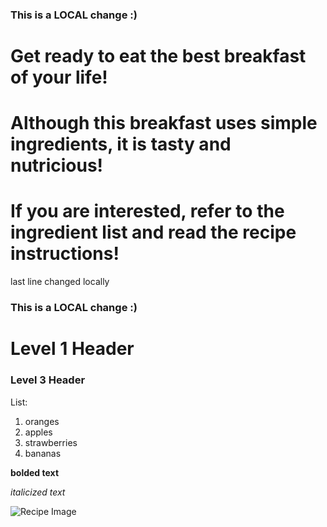 ### This is a LOCAL change :)
# Get ready to eat the best breakfast of your life!
# Although this breakfast uses simple ingredients, it is tasty and nutricious!
# If you are interested, refer to the ingredient list and read the recipe instructions!
last line changed locally
### This is a LOCAL change :)

# Level 1 Header
### Level 3 Header

List:
1. oranges
2. apples
3. strawberries
4. bananas

**bolded text**

*italicized text*

 ![Recipe Image](downloads/recipe/recipe.jpg)
